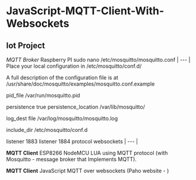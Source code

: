 # JavaScript-MQTT-Client-With-Websockets

## Iot Project

*MQTT Broker*
Raspberry PI 
sudo nano /etc/mosquitto/mosquitto.conf
| --- |
Place your local configuration in /etc/mosquitto/conf.d/

 A full description of the configuration file is at
 /usr/share/doc/mosquitto/examples/mosquitto.conf.example

pid_file /var/run/mosquitto.pid

persistence true
persistence_location /var/lib/mosquitto/

log_dest file /var/log/mosquitto/mosquitto.log

include_dir /etc/mosquitto/conf.d


listener 1883
listener 1884
protocol websockets
| --- |

**MQTT Client**
ESP8266 NodeMCU LUA using MQTT protocol (with Mosquitto - message broker that Implements MQTT). 

**MQTT Client**
JavaScript MQTT over websockets (Paho website - <script src="https://cdnjs.cloudflare.com/ajax/libs/paho-mqtt/1.0.1/mqttws31.min.js" type="text/javascript"></script>
)




